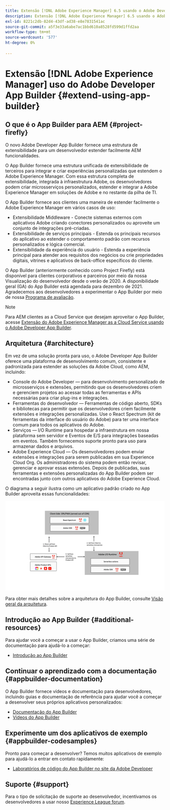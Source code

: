 ```yaml
---
title: Extensão [!DNL Adobe Experience Manager] 6.5 usando o Adobe Developer App Builder.
description: Extensão [!DNL Adobe Experience Manager] 6.5 usando o Adobe Developer App Builder.
exl-id: 8221c2db-82d4-43df-ad38-e8e7831541ac
source-git-commit: a5f3e33a6abe7ac1bbd610a8528fd599d1ffd2aa
workflow-type: tm+mt
source-wordcount: '577'
ht-degree: 0%

---
```


# Extensão [!DNL Adobe Experience Manager] uso do Adobe Developer App Builder {#extend-using-app-builder}

## O que é o App Builder para AEM {#project-firefly}

O novo Adobe Developer App Builder fornece uma estrutura de extensibilidade para um desenvolvedor estender facilmente AEM funcionalidades.

O App Builder fornece uma estrutura unificada de extensibilidade de terceiros para integrar e criar experiências personalizadas que estendem o Adobe Experience Manager. Com essa estrutura completa de extensibilidade, integrada à infraestrutura Adobe, os desenvolvedores podem criar microsserviços personalizados, estender e integrar a Adobe Experience Manager em soluções de Adobe e no restante da pilha de TI.

O App Builder fornece aos clientes uma maneira de estender facilmente o Adobe Experience Manager em vários casos de uso:

* Extensibilidade Middleware - Conecte sistemas externos com aplicativos Adobe criando conectores personalizados ou aproveite um conjunto de integrações pré-criadas.
* Extensibilidade de serviços principais - Estenda os principais recursos do aplicativo ao estender o comportamento padrão com recursos personalizados e lógica comercial.
* Extensibilidade da experiência do usuário - Estenda a experiência principal para atender aos requisitos dos negócios ou crie propriedades digitais, vitrines e aplicativos de back-office específicos do cliente.

O App Builder (anteriormente conhecido como Project Firefly) está disponível para clientes corporativos e parceiros por meio da nossa Visualização do desenvolvedor desde o verão de 2020. A disponibilidade geral (GA) do App Builder está agendada para dezembro de 2021. Agradecemos aos desenvolvedores a experimentar o App Builder por meio de nossa [Programa de avaliação](https://adobe.ly/appbuilder-trial).

>[!NOTE]
>
>Para AEM clientes as a Cloud Service que desejam aproveitar o App Builder, acesse [Extensão do Adobe Experience Manager as a Cloud Service usando o Adobe Developer App Builder](https://experienceleague.adobe.com/docs/experience-manager-cloud-service/implementing/configuring-and-extending/app-builder.html).

## Arquitetura {#architecture}

Em vez de uma solução pronta para uso, o Adobe Developer App Builder oferece uma plataforma de desenvolvimento comum, consistente e padronizada para estender as soluções da Adobe Cloud, como AEM, incluindo:

* Console do Adobe Developer — para desenvolvimento personalizado de microsserviços e extensões, permitindo que os desenvolvedores criem e gerenciem projetos ao acessar todas as ferramentas e APIs necessárias para criar plug-ins e integrações.
* Ferramentas do desenvolvedor — Ferramentas de código aberto, SDKs e bibliotecas para permitir que os desenvolvedores criem facilmente extensões e integrações personalizadas. Use o React Spectrum (kit de ferramentas da interface do usuário do Adobe) para ter uma interface comum para todos os aplicativos do Adobe.
* Serviços — I/O Runtime para hospedar a infraestrutura em nossa plataforma sem servidor e Eventos de E/S para integrações baseadas em eventos. Também fornecemos suporte pronto para uso para armazenar dados e arquivos.
* Adobe Experience Cloud — Os desenvolvedores podem enviar extensões e integrações para serem publicadas em sua Experience Cloud Org. Os administradores do sistema podem então revisar, gerenciar e aprovar essas extensões. Depois de publicadas, suas ferramentas e extensões personalizadas do App Builder podem ser encontradas junto com outros aplicativos do Adobe Experience Cloud.

O diagrama a seguir ilustra como um aplicativo padrão criado no App Builder aproveita essas funcionalidades:

![Arquitetura](assets/firefly-architecture.jpg)

Para obter mais detalhes sobre a arquitetura do App Builder, consulte [Visão geral da arquitetura](https://www.adobe.io/app-builder/docs/guides/).

## Introdução ao App Builder {#additional-resources}

Para ajudar você a começar a usar o App Builder, criamos uma série de documentação para ajudá-lo a começar:

* [Introdução ao App Builder](https://www.adobe.io/app-builder/docs/getting_started/)

## Continuar o aprendizado com a documentação {#appbuilder-documentation}

O App Builder fornece vídeos e documentação para desenvolvedores, incluindo guias e documentação de referência para ajudar você a começar a desenvolver seus próprios aplicativos personalizados:

* [Documentação do App Builder](https://www.adobe.io/app-builder/docs/overview/)
* [Vídeos do App Builder](https://www.youtube.com/playlist?list=PLcVEYUqU7VRfDij-Jbjyw8S8EzW073F_o)

## Experimente um dos aplicativos de exemplo {#appbuilder-codesamples}

Pronto para começar a desenvolver? Temos muitos aplicativos de exemplo para ajudá-lo a entrar em contato rapidamente:

* [Laboratórios de código do App Builder no site da Adobe Developer](https://www.adobe.io/app-builder/docs/resources/)

## Suporte {#support}

Para o tipo de solicitação de suporte ao desenvolvedor, incentivamos os desenvolvedores a usar nosso [Experience League forum](https://experienceleaguecommunities.adobe.com/t5/project-firefly/ct-p/project-firefly).
